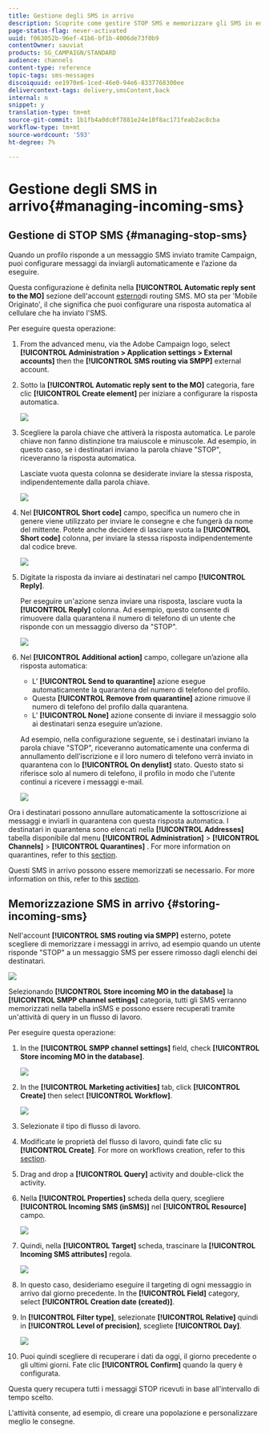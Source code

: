 ```yaml
---
title: Gestione degli SMS in arrivo
description: Scoprite come gestire STOP SMS e memorizzare gli SMS in entrata in  Adobe Campaign.
page-status-flag: never-activated
uuid: f063052b-96ef-41b6-bf1b-4006de73f0b9
contentOwner: sauviat
products: SG_CAMPAIGN/STANDARD
audience: channels
content-type: reference
topic-tags: sms-messages
discoiquuid: ee1970e6-1ced-46e0-94e6-8337768300ee
delivercontext-tags: delivery,smsContent,back
internal: n
snippet: y
translation-type: tm+mt
source-git-commit: 1b1fb4a0dc0f7881e24e10f8ac171feab2ac8cba
workflow-type: tm+mt
source-wordcount: '593'
ht-degree: 7%

---
```



# Gestione degli SMS in arrivo{#managing-incoming-sms}

## Gestione di STOP SMS {#managing-stop-sms}

Quando un profilo risponde a un messaggio SMS inviato tramite Campaign, puoi configurare messaggi da inviargli automaticamente e l’azione da eseguire.

Questa configurazione è definita nella **[!UICONTROL Automatic reply sent to the MO]** sezione dell&#39;account [esterno](../../administration/using/configuring-sms-channel.md#defining-an-sms-routing)di routing SMS. MO sta per &#39;Mobile Originato&#39;, il che significa che puoi configurare una risposta automatica al cellulare che ha inviato l&#39;SMS.

Per eseguire questa operazione:

1. From the advanced menu, via the Adobe Campaign logo, select **[!UICONTROL Administration > Application settings > External accounts]** then the **[!UICONTROL SMS routing via SMPP]** external account.
1. Sotto la **[!UICONTROL Automatic reply sent to the MO]** categoria, fare clic **[!UICONTROL Create element]** per iniziare a configurare la risposta automatica.

   ![](assets/sms_mo_1.png)

1. Scegliere la parola chiave che attiverà la risposta automatica. Le parole chiave non fanno distinzione tra maiuscole e minuscole. Ad esempio, in questo caso, se i destinatari inviano la parola chiave &quot;STOP&quot;, riceveranno la risposta automatica.

   Lasciate vuota questa colonna se desiderate inviare la stessa risposta, indipendentemente dalla parola chiave.

   ![](assets/sms_mo_2.png)

1. Nel **[!UICONTROL Short code]** campo, specifica un numero che in genere viene utilizzato per inviare le consegne e che fungerà da nome del mittente. Potete anche decidere di lasciare vuota la **[!UICONTROL Short code]** colonna, per inviare la stessa risposta indipendentemente dal codice breve.

   ![](assets/sms_mo_4.png)

1. Digitate la risposta da inviare ai destinatari nel campo **[!UICONTROL Reply]**.

   Per eseguire un&#39;azione senza inviare una risposta, lasciare vuota la **[!UICONTROL Reply]** colonna. Ad esempio, questo consente di rimuovere dalla quarantena il numero di telefono di un utente che risponde con un messaggio diverso da &quot;STOP&quot;.

   ![](assets/sms_mo_3.png)

1. Nel **[!UICONTROL Additional action]** campo, collegare un’azione alla risposta automatica:

   * L’ **[!UICONTROL Send to quarantine]** azione esegue automaticamente la quarantena del numero di telefono del profilo.
   * Questa **[!UICONTROL Remove from quarantine]** azione rimuove il numero di telefono del profilo dalla quarantena.
   * L’ **[!UICONTROL None]** azione consente di inviare il messaggio solo ai destinatari senza eseguire un’azione.

   Ad esempio, nella configurazione seguente, se i destinatari inviano la parola chiave &quot;STOP&quot;, riceveranno automaticamente una conferma di annullamento dell’iscrizione e il loro numero di telefono verrà inviato in quarantena con lo **[!UICONTROL On denylist]** stato. Questo stato si riferisce solo al numero di telefono, il profilo in modo che l&#39;utente continui a ricevere i messaggi e-mail.

   ![](assets/sms_mo.png)

Ora i destinatari possono annullare automaticamente la sottoscrizione ai messaggi e inviarli in quarantena con questa risposta automatica. I destinatari in quarantena sono elencati nella **[!UICONTROL Addresses]** tabella disponibile dal menu **[!UICONTROL Administration]** > **[!UICONTROL Channels]** > **[!UICONTROL Quarantines]** . For more information on quarantines, refer to this [section](../../sending/using/understanding-quarantine-management.md).

Questi SMS in arrivo possono essere memorizzati se necessario. For more information on this, refer to this [section](#storing-incoming-sms).

## Memorizzazione SMS in arrivo {#storing-incoming-sms}

Nell&#39;account **[!UICONTROL SMS routing via SMPP]** esterno, potete scegliere di memorizzare i messaggi in arrivo, ad esempio quando un utente risponde &quot;STOP&quot; a un messaggio SMS per essere rimosso dagli elenchi dei destinatari.

![](assets/sms_config_mo_1.png)

Selezionando **[!UICONTROL Store incoming MO in the database]** la **[!UICONTROL SMPP channel settings]** categoria, tutti gli SMS verranno memorizzati nella tabella inSMS e possono essere recuperati tramite un&#39;attività di query in un flusso di lavoro.

Per eseguire questa operazione:

1. In the **[!UICONTROL SMPP channel settings]** field, check **[!UICONTROL Store incoming MO in the database]**.

   ![](assets/sms_config_mo_2.png)

1. In the **[!UICONTROL Marketing activities]** tab, click **[!UICONTROL Create]** then select **[!UICONTROL Workflow]**.

   ![](assets/sms_config_mo_3.png)

1. Selezionate il tipo di flusso di lavoro.
1. Modificate le proprietà del flusso di lavoro, quindi fate clic su **[!UICONTROL Create]**. For more on workflows creation, refer to this [section](../../automating/using/building-a-workflow.md).
1. Drag and drop a **[!UICONTROL Query]** activity and double-click the activity.
1. Nella **[!UICONTROL Properties]** scheda della query, scegliere **[!UICONTROL Incoming SMS (inSMS)]** nel **[!UICONTROL Resource]** campo.

   ![](assets/sms_config_mo_4.png)

1. Quindi, nella **[!UICONTROL Target]** scheda, trascinare la **[!UICONTROL Incoming SMS attributes]** regola.

   ![](assets/sms_config_mo_5.png)

1. In questo caso, desideriamo eseguire il targeting di ogni messaggio in arrivo dal giorno precedente. In the **[!UICONTROL Field]** category, select **[!UICONTROL Creation date (created)]**.
1. In **[!UICONTROL Filter type]**, selezionate **[!UICONTROL Relative]** quindi in **[!UICONTROL Level of precision]**, scegliete **[!UICONTROL Day]**.

   ![](assets/sms_config_mo_6.png)

1. Puoi quindi scegliere di recuperare i dati da oggi, il giorno precedente o gli ultimi giorni. Fate clic **[!UICONTROL Confirm]** quando la query è configurata.

Questa query recupera tutti i messaggi STOP ricevuti in base all&#39;intervallo di tempo scelto.

L&#39;attività consente, ad esempio, di creare una popolazione e personalizzare meglio le consegne.
